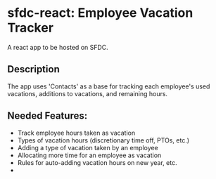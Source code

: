 # sfdc-react: Employee Vacation Tracker
A react app to be hosted on SFDC.

## Description
The app uses 'Contacts' as a base for tracking each employee's used vacations, additions to vacations, and remaining hours. 

## Needed Features:
  - Track employee hours taken as vacation
  - Types of vacation hours (discretionary time off, PTOs, etc.)
  - Adding a type of vacation taken by an employee
  - Allocating more time for an employee as vacation
  - Rules for auto-adding vacation hours on new year, etc.
  - 
